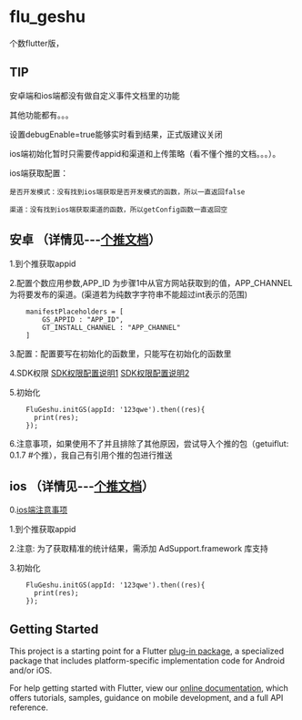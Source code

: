# flu_geshu

个数flutter版，

## TIP
  安卓端和ios端都没有做自定义事件文档里的功能
  
  其他功能都有。。。
  
  设置debugEnable=true能够实时看到结果，正式版建议关闭
  
  ios端初始化暂时只需要传appid和渠道和上传策略（看不懂个推的文档。。。）。
  
  ios端获取配置：
  
    是否开发模式：没有找到ios端获取是否开发模式的函数，所以一直返回false
	 
    渠道：没有找到ios端获取渠道的函数，所以getConfig函数一直返回空

## 安卓  （详情见---[个推文档](http://docs.getui.com/geshu/start/android/)）
  1.到个推获取appid
  
  2.配置个数应用参数,APP_ID 为步骤1中从官方网站获取到的值，APP_CHANNEL 为将要发布的渠道。(渠道若为纯数字字符串不能超过int表示的范围)
  

        manifestPlaceholders = [
			GS_APPID : "APP_ID",
			GT_INSTALL_CHANNEL : "APP_CHANNEL"
        ]
		
  
  3.配置：配置要写在初始化的函数里，只能写在初始化的函数里
  
  4.SDK权限   [SDK权限配置说明1](http://docs.getui.com/geshu/question/sdk/)  [SDK权限配置说明2](http://docs.getui.com/geshu/start/android/#doc-title-2)
  
  5.初始化
  
  
		FluGeshu.initGS(appId: '123qwe').then((res){
		  print(res);
		});
  
  
  6.注意事项，如果使用不了并且排除了其他原因，尝试导入个推的包（getuiflut: 0.1.7 #个推），我自己有引用个推的包进行推送
## ios  （详情见---[个推文档](http://docs.getui.com/geshu/start/ios/)）
  0.[ios端注意事项](http://docs.getui.com/geshu/start/ios/#3-1-2-podfile)
  
  1.到个推获取appid
  
  2.注意: 为了获取精准的统计结果，需添加 AdSupport.framework 库支持
  
  3.初始化
  
  
  		FluGeshu.initGS(appId: '123qwe').then((res){
  		  print(res);
  		});
  
  
## Getting Started

This project is a starting point for a Flutter
[plug-in package](https://flutter.dev/developing-packages/),
a specialized package that includes platform-specific implementation code for
Android and/or iOS.

For help getting started with Flutter, view our 
[online documentation](https://flutter.dev/docs), which offers tutorials, 
samples, guidance on mobile development, and a full API reference.
